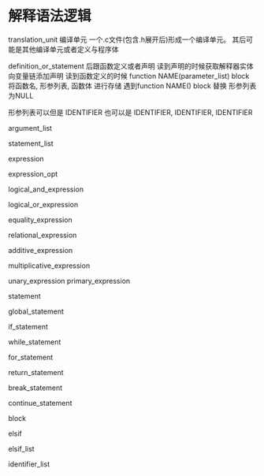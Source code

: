 # 解释语法逻辑

translation_unit
编译单元
一个.c文件(包含.h展开后)形成一个编译单元。
其后可能是其他编译单元或者定义与程序体

definition_or_statement
后跟函数定义或者声明
读到声明的时候获取解释器实体
向变量链添加声明
读到函数定义的时候 function NAME(parameter_list) block
将函数名, 形参列表, 函数体 进行存储
遇到function NAME() block
替换 形参列表 为NULL

形参列表可以但是
IDENTIFIER 
也可以是
IDENTIFIER, IDENTIFIER, IDENTIFIER 

argument_list 

statement_list

expression 

expression_opt

logical_and_expression 

logical_or_expression

equality_expression 

relational_expression

additive_expression 

multiplicative_expression

unary_expression primary_expression

statement

global_statement

if_statement

while_statement

for_statement

return_statement

break_statement

continue_statement

block

elsif

elsif_list

identifier_list

